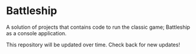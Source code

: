 # Battleship
A solution of projects that contains code to run the classic game; Battleship as a console application.

This repository will be updated over time. Check back for new updates!
